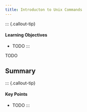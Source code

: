 ```yaml
---
title: Introducton to Unix Commands
---
```


::: {.callout-tip}
#### Learning Objectives

- TODO
:::


TODO

## Summary

::: {.callout-tip}
#### Key Points

- TODO
:::

